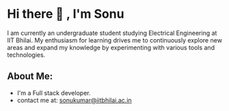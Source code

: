 # Hi there 👋 , I'm Sonu

I am currently an undergraduate student studying Electrical Engineering at IIT Bhilai. My enthusiasm for learning drives me to continuously explore new areas and expand my knowledge by experimenting with various tools and technologies.

## About Me:
- I'm a Full stack developer.
- contact me at: sonukumar@iitbhilai.ac.in
  
<!--
**sonu856/sonu856** is a ✨ _special_ ✨ repository because its `README.md` (this file) appears on your GitHub profile.

Here are some ideas to get you started:

- 🔭 I’m currently working on ...
- 🌱 I’m currently learning ...
- 👯 I’m looking to collaborate on ...
- 🤔 I’m looking for help with ...
- 💬 Ask me about ...
- 📫 How to reach me: ...
- 😄 Pronouns: ...
- ⚡ Fun fact: ...
-->
